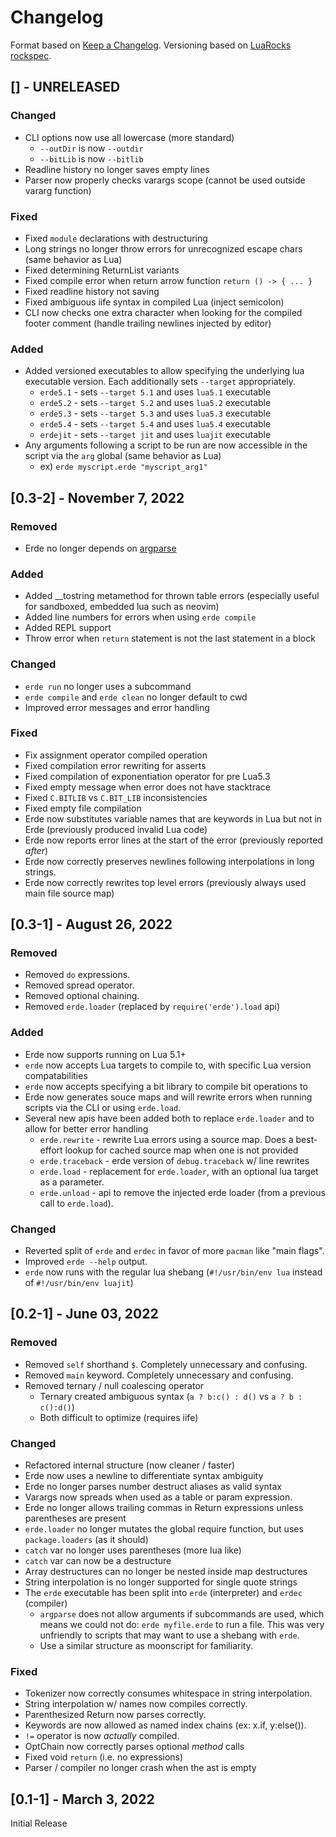 # Changelog

Format based on [Keep a Changelog](https://keepachangelog.com/en/1.0.0/).
Versioning based on [LuaRocks rockspec](https://github.com/luarocks/luarocks/wiki/Rockspec-format).

## [] - UNRELEASED

### Changed
- CLI options now use all lowercase (more standard)
  - `--outDir` is now `--outdir`
  - `--bitLib` is now `--bitlib`
- Readline history no longer saves empty lines
- Parser now properly checks varargs scope (cannot be used outside vararg function)

### Fixed
- Fixed `module` declarations with destructuring
- Long strings no longer throw errors for unrecognized escape chars (same behavior as Lua)
- Fixed determining ReturnList variants
- Fixed compile error when return arrow function `return () -> { ... }`
- Fixed readline history not saving
- Fixed ambiguous iife syntax in compiled Lua (inject semicolon)
- CLI now checks one extra character when looking for the compiled footer comment (handle trailing newlines injected by editor)

### Added
- Added versioned executables to allow specifying the underlying lua executable version. Each additionally sets `--target` appropriately.
  - `erde5.1` - sets `--target 5.1` and uses `lua5.1` executable
  - `erde5.2` - sets `--target 5.2` and uses `lua5.2` executable
  - `erde5.3` - sets `--target 5.3` and uses `lua5.3` executable
  - `erde5.4` - sets `--target 5.4` and uses `lua5.4` executable
  - `erdejit` - sets `--target jit` and uses `luajit` executable
- Any arguments following a script to be run are now accessible in the script via the `arg` global (same behavior as Lua)
  - ex) `erde myscript.erde "myscript_arg1"`

## [0.3-2] - November 7, 2022

### Removed
- Erde no longer depends on [argparse](https://luarocks.org/modules/argparse/argparse)

### Added
- Added __tostring metamethod for thrown table errors (especially useful for sandboxed, embedded lua such as neovim)
- Added line numbers for errors when using `erde compile`
- Added REPL support
- Throw error when `return` statement is not the last statement in a block

### Changed
- `erde run` no longer uses a subcommand
- `erde compile` and `erde clean` no longer default to cwd
- Improved error messages and error handling

### Fixed
- Fix assignment operator compiled operation
- Fixed compilation error rewriting for asserts
- Fixed compilation of exponentiation operator for pre Lua5.3
- Fixed empty message when error does not have stacktrace
- Fixed `C.BITLIB` vs `C.BIT_LIB` inconsistencies
- Fixed empty file compilation
- Erde now substitutes variable names that are keywords in Lua but not in Erde (previously produced invalid Lua code)
- Erde now reports error lines at the start of the error (previously reported _after_)
- Erde now correctly preserves newlines following interpolations in long strings.
- Erde now correctly rewrites top level errors (previously always used main file source map)

## [0.3-1] - August 26, 2022

### Removed
- Removed `do` expressions.
- Removed spread operator.
- Removed optional chaining.
- Removed `erde.loader` (replaced by `require('erde').load` api)

### Added
- Erde now supports running on Lua 5.1+
- `erde` now accepts Lua targets to compile to, with specific Lua version compatabilities
- `erde` now accepts specifying a bit library to compile bit operations to
- Erde now generates souce maps and will rewrite errors when running scripts via the CLI or using `erde.load`.
- Several new apis have been added both to replace `erde.loader` and to allow for better error handling
  - `erde.rewrite` - rewrite Lua errors using a source map. Does a best-effort
    lookup for cached source map when one is not provided
  - `erde.traceback` - erde version of `debug.traceback` w/ line rewrites
  - `erde.load` - replacement for `erde.loader`, with an optional lua target
    as a parameter.
  - `erde.unload` - api to remove the injected erde loader (from a previous call
    to `erde.load`).

### Changed
- Reverted split of `erde` and `erdec` in favor of more `pacman` like "main flags".
- Improved `erde --help` output.
- `erde` now runs with the regular lua shebang (`#!/usr/bin/env lua` instead of `#!/usr/bin/env luajit`)

## [0.2-1] - June 03, 2022

### Removed
- Removed `self` shorthand `$`. Completely unnecessary and confusing.
- Removed `main` keyword. Completely unnecessary and confusing.
- Removed ternary / null coalescing operator
  - Ternary created ambiguous syntax (`a ? b:c() : d()` vs `a ? b : c():d()`)
  - Both difficult to optimize (requires iife)

### Changed
- Refactored internal structure (now cleaner / faster)
- Erde now uses a newline to differentiate syntax ambiguity
- Erde no longer parses number destruct aliases as valid syntax
- Varargs now spreads when used as a table or param expression.
- Erde no longer allows trailing commas in Return expressions unless parentheses are present
- `erde.loader` no longer mutates the global require function, but uses `package.loaders` (as it should)
- `catch` var no longer uses parentheses (more lua like)
- `catch` var can now be a destructure
- Array destructures can no longer be nested inside map destructures
- String interpolation is no longer supported for single quote strings
- The `erde` executable has been split into `erde` (interpreter) and `erdec` (compiler)
  - `argparse` does not allow arguments if subcommands are used, which means we
    could not do: `erde myfile.erde` to run a file. This was very unfriendly to
    scripts that may want to use a shebang with `erde`.
  - Use a similar structure as moonscript for familiarity.

### Fixed
- Tokenizer now correctly consumes whitespace in string interpolation.
- String interpolation w/ names now compiles correctly.
- Parenthesized Return now parses correctly.
- Keywords are now allowed as named index chains (ex: x.if, y:else()).
- `!=` operator is now _actually_ compiled.
- OptChain now correctly parses optional _method_ calls
- Fixed void `return` (i.e. no expressions)
- Parser / compiler no longer crash when the ast is empty

## [0.1-1] - March 3, 2022

Initial Release
